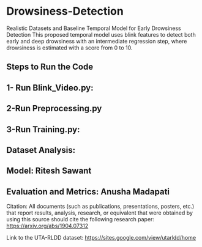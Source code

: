 # Drowsiness-Detection
Realistic Datasets and Baseline Temporal Model for Early Drowsiness Detection
This proposed temporal model uses blink features to detect both early and deep drowsiness with an intermediate regression step, where drowsiness is estimated with a score from 0 to 10.

## Steps to Run the Code
## 1- Run Blink_Video.py:
## 2-Run Preprocessing.py
## 3-Run Training.py:

## Dataset Analysis: 
## Model: Ritesh Sawant
## Evaluation and Metrics: Anusha Madapati




Citation:
All documents (such as publications, presentations, posters, etc.) that report results, analysis, research, or equivalent that were obtained by using this source should cite the following research paper: https://arxiv.org/abs/1904.07312

Link to the UTA-RLDD dataset:
https://sites.google.com/view/utarldd/home
